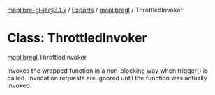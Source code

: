 [maplibre-gl-js@3.1.x](../README.md) / [Exports](../modules.md) / [maplibregl](../modules/maplibregl.md) / ThrottledInvoker

# Class: ThrottledInvoker

[maplibregl](../modules/maplibregl.md).ThrottledInvoker

Invokes the wrapped function in a non-blocking way when trigger() is called. Invocation requests
are ignored until the function was actually invoked.
